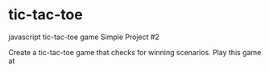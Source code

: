 # tic-tac-toe
javascript tic-tac-toe game
Simple Project #2

Create a tic-tac-toe game that checks for winning scenarios.
Play this game at 

